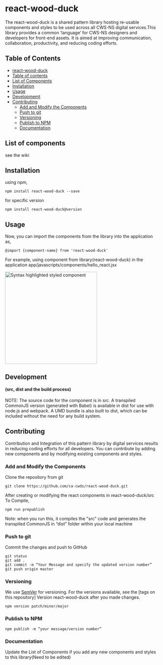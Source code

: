 # react-wood-duck

The react-wood-duck is a shared pattern library hosting re-usable components and styles to be used across all CWS-NS digital services.This library provides a common ‘language’ for CWS-NS designers and developers for front-end assets. It is aimed at improving communication, collaboration, productivity, and reducing coding efforts.
## Table of Contents

* [react-wood-duck](#react-wood-duck)
* [Table of contents](#table-of-contents)
* [List of Components](#list-of-components)
* [Installation](#installation)
* [Usage](#usage)
* [Developmemt](#development)
* [Contributing](#contributing)
	* [Add and Modify the Components](#add-and-modify-the-components)
	* [Push to git](#push-to-git)
	* [Versioning](#versioning)
	* [Publish to NPM](#publish-to-npm)
	* [Documentation](#documentation)


## List of components

see the wiki 

## Installation

using npm,

	npm install react-wood-duck --save

for specific version 

	npm install react-wood-duck@version
  
## Usage

Now, you can import the components from the library into the application as,

	@import {component-name} from 'react-wood-duck'
 
For example, using component from library(react-wood-duck) in the application app/javascripts/components/hello_react.jsx  
   
   <img alt="Syntax highlighted styled component" src="https://user-images.githubusercontent.com/30934662/29230515-456a29cc-7e98-11e7-9fb4-2b1a34a98a55.png" height="300px" />
  
## Development 
#### (src, dist and the build process)

NOTE: The source code for the component is in src. A transpiled CommonJS version (generated with Babel) is available in dist for use with node.js and webpack. A UMD bundle is also built to dist, which can be included without the need for any build system.


## Contributing
Contribution and Integration of this pattern library by digital services results in reducing coding efforts for all developers. You can contribute by adding new components and by modifying existing components and styles.

### Add and Modify the Components

Clone the repository from git

	git clone https://github.com/ca-cwds/react-wood-duck.git

After creating or modifying the react components in react-wood-duck/src
To Compile,

	npm run prepublish
	
Note: when you run this, it compiles the "src" code and generates the transpiled CommonJS in “dist” folder within your local machine 
        
### Push to git

Commit the changes and push to GitHub
        
	git status 
	git add . 
	git commit -m “Your Message and specify the updated version number” 
	git push origin master  
 	
### Versioning

We use [SemVer](http://semver.org/) for versioning. For the versions available, see the [tags on this repository] 
Version react-wood-duck after you made changes. 

	npm version patch/minor/major
	
### Publish to NPM

	npm publish -m “your message/version number”
	
### Documentation

Update the List of Components if you add any new components and styles to this library(Need to be edited)



